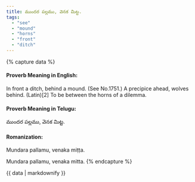 ```yaml
---
title: ముందర పల్లము, వెనక మిట్ట.
tags:
  - "see"
  - "mound"
  - "horns"
  - "front"
  - "ditch"
---
```


{% capture data %}
#### Proverb Meaning in English:
In front a ditch, behind a mound.
(See No.1751.)
A precipice ahead, wolves behind. (Latin)[2]
To be between the horns of a dilemma.

#### Proverb Meaning in Telugu:
ముందర పల్లము, వెనక మిట్ట.

#### Romanization:
Mundara pallamu, venaka miṭṭa.

Mundara pallamu, venaka mitta.
{% endcapture %}

{{ data | markdownify }}

